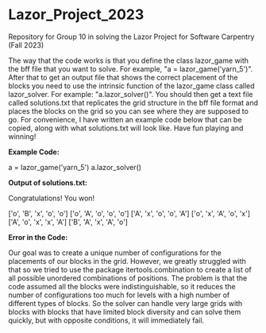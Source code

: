 # Lazor_Project_2023
Repository for Group 10 in solving the Lazor Project for Software Carpentry (Fall 2023)

The way that the code works is that you define the class lazor_game with the bff file 
that you want to solve. For example, "a = lazor_game('yarn_5')". After that to get 
an output file that shows the correct placement of the blocks you need to use the
intrinsic function of the lazor_game class called lazor_solver. For example: 
"a.lazor_solver()". You should then get a text file called solutions.txt that
replicates the grid structure in the bff file format and places the blocks on the
grid so you can see where they are supposed to go. For convenience, I have written
an example code below that can be copied, along with what solutions.txt will look 
like. Have fun playing and winning!

<b>Example Code: </b>

a = lazor_game('yarn_5')
a.lazor_solver()

<b>Output of solutions.txt: </b>

Congratulations! You won! 

['o', 'B', 'x', 'o', 'o']
['o', 'A', 'o', 'o', 'o'] 
['A', 'x', 'o', 'o', 'A'] 
['o', 'x', 'A', 'o', 'x'] 
['A', 'o', 'x', 'x', 'A'] 
['B', 'A', 'x', 'A', 'o'] 

<b>Error in the Code:</b>

Our goal was to create a unique number of configurations for the placements of our blocks
in the grid. However, we greatly struggled with that so we tried to use the package
itertools.combination to create a list of all possible unordered combinations of positions.
The problem is that the code assumed all the blocks were indistinguishable, so it reduces
the number of configurations too much for levels with a high number of different types of
blocks. So the solver can handle very large grids with blocks with blocks that have limited
block diversity and can solve them quickly, but with opposite conditions, it will immediately
fail. 
